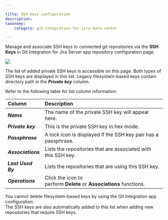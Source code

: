 ```yaml
---

title: SSH keys configuration
description:
taxonomy:
    category: git-integration-for-jira-data-center

---
```

Manage and associate SSH keys to connected git repositories via the **SSH Keys** in Git Integration for Jira Server app repository configuration page.

![](https://bigbrassband.atlassian.net/wiki/download/thumbnails/1930396746/add-ssh-and-associate-keys.png?version=1&modificationDate=1630642804864&cacheVersion=1&api=v2&width=680&height=222)

The list of added private SSH keys is accessible on this page. Both types of SSH keys are displayed in this list. Legacy filesystem-based keys contain directory path in the _**Private key**_ column.

Refer to the following table for list column information:

| **Column** | **Description** |
| :--- | :--- |
| _**Name**_ | The name of the private SSH key will appear here. |
| _**Private key**_ | This is the private SSH key in hex mode. |
| _**Passphrase**_ | A lock icon is displayed if the SSH key pair has a passphrase. |
| _**Associations**_ | Lists the repositories that are associated with this SSH key. |
| _**Last Used By**_ | Lists the repositories that are using this SSH key. |
| _**Operations**_ | Click the icon to perform **Delete** or **Associations** functions. |

<div class="bbb-callout bbb--note">
    <div class="irow">
    <div class="ilogobox">
        <span class="logoimg"></span>
    </div>
    <div class="imsgbox">
        You cannot delete filesystem-based keys by using the Git Integration app configuration.
    </div>
    </div>
</div>

<div class="bbb-callout bbb--info">
    <div class="irow">
    <div class="ilogobox">
        <span class="logoimg"></span>
    </div>
    <div class="imsgbox">
        The SSH keys are also automatically added to this list when adding new repositories that require SSH keys.
    </div>
    </div>
</div>

